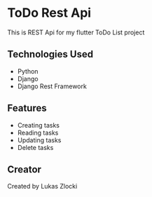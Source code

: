 # ToDo Rest Api

This is REST Api for my flutter ToDo List project

## Technologies Used

* Python
* Django
* Django Rest Framework

## Features

* Creating tasks
* Reading tasks
* Updating tasks
* Delete tasks

## Creator

Created by Lukas Zlocki  
